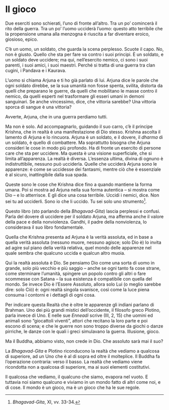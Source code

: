 # Il gioco

Due eserciti sono schierati, l’uno di fronte all’altro. Tra un po’ comincerà il rito della guerra. Tra un po’ l’uomo ucciderà l’uomo: questo atto terribile che la propensione umana alla menzogna è riuscita a far diventare eroico, giosioso, epico.

C’è un uomo, un soldato, che guarda la scena perplesso. Scuote il capo. No, non è giusto. Quello che sta per fare va contro i suoi principi. È un soldato, e un soldato deve uccidere; ma qui, nell’esercito nemico, ci sono i suoi parenti, i suoi amici, i suoi maestri. Perché si tratta di una guerra tra clan cugini, i Pandava e i Kaurava.

L’uomo si chiama Arjuna e ti ho già parlato di lui. Arjuna dice le parole che ogni soldato direbbe, se la sua umanità non fosse spenta, svilita, distorta da quelli che preparano le guerre, da quelli che mobilitano le masse contro il nemico, da quelli esperti nel trasformare gli esseri umani in demoni sanguinari. Se anche vincessimo, dice, che vittoria sarebbe? Una vittoria sporca di sangue è una vittoria?

Avverte, Arjuna, che in una guerra perdiamo tutti.

Ma non è solo. Ad accompagnarlo, guidando il suo carro, c’è il principe Krishna, che in realtà è una manifestazione di Dio stesso. Krishna ascolta il lamento di Arjuna e lo rincuora. Arjuna è un soldato, e il dovere, il _dharma_ di un soldato, è quello di combattere. Ma soprattutto bisogna che Arjuna consideri le cose in modo più profondo. Ha di fronte un esercito di persone care che sta per uccidere. Ma questa è una visione superficiale, che si limita all’apparenza. La realtà è diversa. L’essenza ultima, divina di ognuno è indistruttibile, nessuno può ucciderla. Quelle che ucciderà Arjuna sono le apparenze: è come se uccidesse dei fantasmi, mentre ciò che è essenziale è al sicuro, inattingibile dalla sua spada.

Queste sono le cose che Krishna dice fino a quando mantiene la forma umana. Poi si mostra ad Arjuna nella sua forma autentica – si mostra come Dio – e lo atterrisce. E gli dice una cosa terribile. Uccidi i nemici, dice. Non sei tu ad ucciderli. Sono io che li uccido. Tu sei solo uno strumento[^4].

Questo libro (sto parlando della _Bhagavad-Gita_) lascia perplessi e confusi. Parla del dovere di uccidere per il soldato Arjuna, ma afferma anche il valore della pace e della nonviolenza. Gandhi, il padre della nonviolenza, lo considerava il suo libro fondamentale.

Quella che Krishna presenta ad Arjuna è la verità assoluta, ed in base a quella verità assoluta (nessuno muore, nessuno agisce; solo Dio è) lo invita ad agire sul piano della verità relativa, quel mondo delle apparenze nel quale sembra che qualcuno uccida e qualcun altro muoia.

Qui la realtà assoluta è Dio. Se pensiamo Dio come una sorta di uomo in grande, solo più vecchio e più saggio – anche se ogni tanto fa cose strane, come sterminare l’umanità, spingere un popolo contro gli altri o fare scommesse con Satana – la sua esistenza è compatibile con quella del mondo. Se invece Dio è l’Essere Assoluto, allora solo Lui (o meglio sarebbe dire: solo Ciò) è: ogni realtà singola svanisce, così come la luce piena consuma i contorni e i dettagli di ogni cosa.

Per indicare questa Realtà che è oltre le apparenze gli indiani parlano di Brahman. Uno dei più grandi mistici dell’occidente, il filosofo greco Plotino, parla invece di Uno. E nelle sue _Enneadi_ scrive (III, 2, 15) che uomini ed animali sono “giocattoli viventi”, attori che recitano la loro parte e poi escono di scena; e che le guerre non sono troppo diverse da giochi o danze pirriche, le danze con le quali i greci simulavano la guerra. Illusione, gioco.

Ma il Buddha, abbiamo visto, non crede in Dio. Che assoluto sarà mai il suo?

La _Bhagavad-Gita_ e Plotino riconducono la realtà che vediamo a qualcosa di superiore, ad un Uno che è al di sopra ed oltre il molteplice. Il Buddha fa l’operazione contraria: verso il basso. La realtà che vediamo viene ricondotta non a qualcosa di superiore, ma ai suoi elementi costitutivi.

Il qualcosa che vediamo, il qualcuno che siamo, evapora nel vuoto. E tuttavia noi siamo qualcuno e viviamo in un mondo fatto di altri come noi, e di cose. Il mondo è un gioco, ma è un gioco che ha le sue regole.

[^4]: _Bhagavad-Gita_, XI, vv. 33-34.
